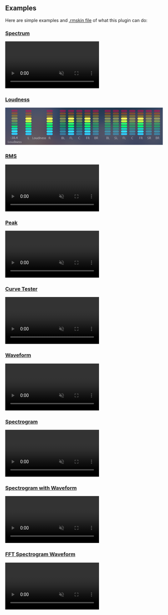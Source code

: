 ## Examples

Here are simple examples and [.rmskin file]() of what this plugin can do:

### [Spectrum](/docs/examples/spectrum.md)

[<video src="docs/examples/resources/fft-spectrum.mp4" autoplay loop muted title="Spectrum"></video>](/docs/examples/spectrum.md)

### [Loudness](/docs/examples/loudness.md)

<img src="docs/examples/resources/loudness.png" title="Loudness" />

### [RMS](/docs/examples/rms.md)

<video src="docs/examples/resources/rms.mp4" autoplay loop muted title="RMS"></video>

### [Peak](/docs/examples/peak.md)

<video src="docs/examples/resources/peak.mp4" autoplay loop muted title="Peak"></video>

### [Curve Tester](/docs/examples/curve-tester.md)

<video src="docs/examples/resources/curve-tester.mp4" autoplay loop muted title="Curve Tester"></video>

### [Waveform](/docs/examples/waveform.md)

<video src="docs/examples/resources/waveform.mp4" autoplay loop muted title="Waveform"></video>

### [Spectrogram](/docs/examples/spectrogram.md)

<video src="docs/examples/resources/spectrogram.mp4" autoplay loop muted title="spectrogram"></video>

### [Spectrogram with Waveform](/docs/examples/spectrogram-with-waveform.md)

<video src="docs/examples/resources/spectrogram-waveform.mp4" autoplay loop muted title="Spectrogram with Waveform"></video>

### [FFT Spectrogram Waveform](/docs/examples/fft-spectrogram-waveform.md)

<video src="docs/examples/resources/fft-spectrogram-waveform.mp4" autoplay loop muted title="FFT Spectrogram Waveform"></video>
